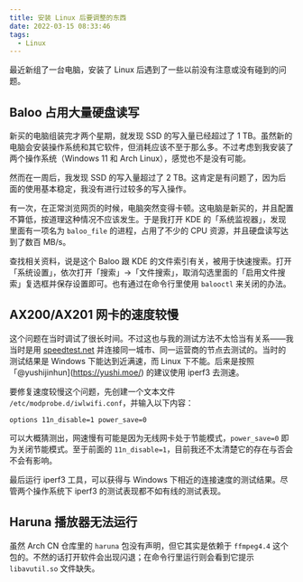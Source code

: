 ```yaml
---
title: 安装 Linux 后要调整的东西
date: 2022-03-15 08:33:46
tags:
  - Linux
---
```


最近新组了一台电脑，安装了 Linux 后遇到了一些以前没有注意或没有碰到的问题。

## Baloo 占用大量硬盘读写

新买的电脑组装完才两个星期，就发现 SSD 的写入量已经超过了 1 TB。虽然新的电脑会安装操作系统和其它软件，但消耗应该不至于那么多。不过考虑到我安装了两个操作系统（Windows 11 和 Arch Linux），感觉也不是没有可能。

然而在一周后，我发现 SSD 的写入量超过了 2 TB。这肯定是有问题了，因为后面的使用基本稳定，我没有进行过较多的写入操作。

有一次，在正常浏览网页的时候，电脑突然变得卡顿。这电脑是新买的，并且配置不算低，按道理这种情况不应该发生。于是我打开 KDE 的「系统监视器」，发现里面有一项名为 `baloo_file` 的进程，占用了不少的 CPU 资源，并且硬盘读写达到了数百 MB/s。

查找相关资料，说是这个 Baloo 跟 KDE 的文件索引有关，被用于快速搜索。打开「系统设置」，依次打开「搜索」->「文件搜索」，取消勾选里面的「启用文件搜索」复选框并保存设置即可。也有通过在命令行里使用 `balooctl` 来关闭的办法。

## AX200/AX201 网卡的速度较慢

这个问题在当时调试了很长时间。不过这也与我的测试方法不太恰当有关系——我当时是用 [speedtest.net](https://www.speedtest.net/) 并连接同一城市、同一运营商的节点去测试的。当时的测试结果是 Windows 下能达到近满速，而 Linux 下不能。后来是按照 「@yushijinhun](https://yushi.moe/) 的建议使用 iperf3 去测速。

要修复速度较慢这个问题，先创建一个文本文件 `/etc/modprobe.d/iwlwifi.conf`，并输入以下内容：

```
options 11n_disable=1 power_save=0
```

可以大概猜测出，网速慢有可能是因为无线网卡处于节能模式，`power_save=0` 即为关闭节能模式。至于前面的 `11n_disable=1`，目前我还不太清楚它的存在与否会不会有影响。

最后运行 iperf3 工具，可以获得与 Windows 下相近的连接速度的测试结果。尽管两个操作系统下 iperf3 的测试表现都不如有线的测试表现。

## Haruna 播放器无法运行

虽然 Arch CN 仓库里的 `haruna` 包没有声明，但它其实是依赖于 `ffmpeg4.4` 这个包的。不然的话打开软件会出现闪退；在命令行里运行则会看到它提示 `libavutil.so` 文件缺失。
